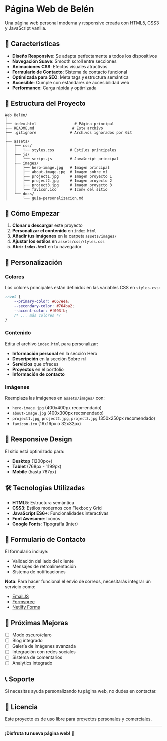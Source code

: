 # Página Web de Belén

Una página web personal moderna y responsive creada con HTML5, CSS3 y JavaScript vanilla.

## 🌟 Características

- **Diseño Responsive**: Se adapta perfectamente a todos los dispositivos
- **Navegación Suave**: Smooth scroll entre secciones
- **Animaciones CSS**: Efectos visuales atractivos
- **Formulario de Contacto**: Sistema de contacto funcional
- **Optimizada para SEO**: Meta tags y estructura semántica
- **Accesible**: Cumple con estándares de accesibilidad web
- **Performance**: Carga rápida y optimizada

## 📁 Estructura del Proyecto

```
Web Belén/
│
├── index.html                 # Página principal
├── README.md                 # Este archivo
├── .gitignore               # Archivos ignorados por Git
│
├── assets/
│   ├── css/
│   │   └── styles.css       # Estilos principales
│   ├── js/
│   │   └── script.js        # JavaScript principal
│   ├── images/
│   │   ├── hero-image.jpg   # Imagen principal
│   │   ├── about-image.jpg  # Imagen sobre mí
│   │   ├── project1.jpg     # Imagen proyecto 1
│   │   ├── project2.jpg     # Imagen proyecto 2
│   │   ├── project3.jpg     # Imagen proyecto 3
│   │   └── favicon.ico      # Icono del sitio
│   └── docs/
│       └── guia-personalizacion.md
```

## 🚀 Cómo Empezar

1. **Clonar o descargar** este proyecto
2. **Personalizar el contenido** en `index.html`
3. **Añadir tus imágenes** en la carpeta `assets/images/`
4. **Ajustar los estilos** en `assets/css/styles.css`
5. **Abrir `index.html`** en tu navegador

## 🎨 Personalización

### Colores
Los colores principales están definidos en las variables CSS en `styles.css`:

```css
:root {
    --primary-color: #667eea;
    --secondary-color: #764ba2;
    --accent-color: #f093fb;
    /* ... más colores */
}
```

### Contenido
Edita el archivo `index.html` para personalizar:
- **Información personal** en la sección Hero
- **Descripción** en la sección Sobre mí
- **Servicios** que ofreces
- **Proyectos** en el portfolio
- **Información de contacto**

### Imágenes
Reemplaza las imágenes en `assets/images/` con:
- `hero-image.jpg` (400x400px recomendado)
- `about-image.jpg` (400x300px recomendado)
- `project1.jpg`, `project2.jpg`, `project3.jpg` (350x250px recomendado)
- `favicon.ico` (16x16px o 32x32px)

## 📱 Responsive Design

El sitio está optimizado para:
- **Desktop** (1200px+)
- **Tablet** (768px - 1199px)
- **Mobile** (hasta 767px)

## 🛠️ Tecnologías Utilizadas

- **HTML5**: Estructura semántica
- **CSS3**: Estilos modernos con Flexbox y Grid
- **JavaScript ES6+**: Funcionalidades interactivas
- **Font Awesome**: Iconos
- **Google Fonts**: Tipografía (Inter)

## 📧 Formulario de Contacto

El formulario incluye:
- Validación del lado del cliente
- Mensajes de retroalimentación
- Sistema de notificaciones

**Nota**: Para hacer funcional el envío de correos, necesitarás integrar un servicio como:
- [EmailJS](https://www.emailjs.com/)
- [Formspree](https://formspree.io/)
- [Netlify Forms](https://www.netlify.com/products/forms/)

## 🔧 Próximas Mejoras

- [ ] Modo oscuro/claro
- [ ] Blog integrado
- [ ] Galería de imágenes avanzada
- [ ] Integración con redes sociales
- [ ] Sistema de comentarios
- [ ] Analytics integrado

## 📞 Soporte

Si necesitas ayuda personalizando tu página web, no dudes en contactar.

## 📄 Licencia

Este proyecto es de uso libre para proyectos personales y comerciales.

---

**¡Disfruta tu nueva página web! 🎉**
